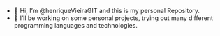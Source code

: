 - 👋 Hi, I’m @henriqueVieiraGIT and this is my personal Repository.
- 🌱 I’ll be working on some personal projects, trying out many different programming languages and technologies.
